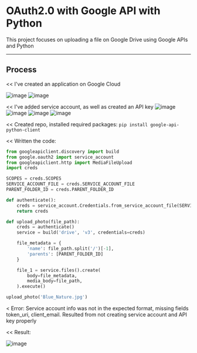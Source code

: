# OAuth2.0 with Google API with Python
This project focuses on uploading a file on Google Drive using Google APIs and Python

-----------------------------------------------------------------------------------------
## Process
<< I've created an application on Google Cloud

![image](https://github.com/user-attachments/assets/35394cd7-a3c9-4efb-9c71-a72c3c7a60d7)
![image](https://github.com/user-attachments/assets/ada0112a-ab37-47ce-adeb-755e369f19f7)

<< I've added service account, as well as created an API key
![image](https://github.com/user-attachments/assets/554753e6-a3fa-4086-a567-bffb5424c296)
![image](https://github.com/user-attachments/assets/d2c8ca45-fb60-423e-bf1a-671cd0769084)
![image](https://github.com/user-attachments/assets/a7e1dad9-2a3f-4da3-9c09-02dcac32094a)
![image](https://github.com/user-attachments/assets/dd3773b4-245e-4496-b5d1-9b650ad0cc7f)

<< Created repo, installed required packages:
`pip install google-api-python-client`

<< Written the code:
```python
from googleapiclient.discovery import build
from google.oauth2 import service_account
from googleapiclient.http import MediaFileUpload
import creds

SCOPES = creds.SCOPES
SERVICE_ACCOUNT_FILE = creds.SERVICE_ACCOUNT_FILE
PARENT_FOLDER_ID = creds.PARENT_FOLDER_ID

def authenticate():
    creds = service_account.Credentials.from_service_account_file(SERVICE_ACCOUNT_FILE, scopes=SCOPES)
    return creds

def upload_photo(file_path):
    creds = authenticate()
    service = build('drive', 'v3', credentials=creds)

    file_metadata = {
        'name': file_path.split('/')[-1],
        'parents': [PARENT_FOLDER_ID]
    }

    file_1 = service.files().create(
        body=file_metadata,
        media_body=file_path,
    ).execute()

upload_photo('Blue_Nature.jpg')
```

< Error: Service account info was not in the expected format, missing fields token_uri, client_email. 
Resulted from not creating service account and API key properly

<< Result:

![image](https://github.com/user-attachments/assets/672d9210-91c4-468b-98f0-2b683d1538f1)



